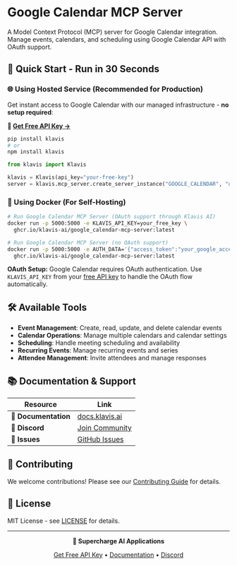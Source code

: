 # Google Calendar MCP Server

A Model Context Protocol (MCP) server for Google Calendar integration. Manage events, calendars, and scheduling using Google Calendar API with OAuth support.

## 🚀 Quick Start - Run in 30 Seconds

### 🌐 Using Hosted Service (Recommended for Production)

Get instant access to Google Calendar with our managed infrastructure - **no setup required**:

**🔗 [Get Free API Key →](https://www.klavis.ai/home/api-keys)**

```bash
pip install klavis
# or
npm install klavis
```

```python
from klavis import Klavis

klavis = Klavis(api_key="your-free-key")
server = klavis.mcp_server.create_server_instance("GOOGLE_CALENDAR", "user123")
```

### 🐳 Using Docker (For Self-Hosting)

```bash
# Run Google Calendar MCP Server (OAuth support through Klavis AI)
docker run -p 5000:5000 -e KLAVIS_API_KEY=your_free_key \
  ghcr.io/klavis-ai/google_calendar-mcp-server:latest

# Run Google Calendar MCP Server (no OAuth support)
docker run -p 5000:5000 -e AUTH_DATA='{"access_token":"your_google_access_token_here"}' \
  ghcr.io/klavis-ai/google_calendar-mcp-server:latest
```

**OAuth Setup:** Google Calendar requires OAuth authentication. Use `KLAVIS_API_KEY` from your [free API key](https://www.klavis.ai/home/api-keys) to handle the OAuth flow automatically.

## 🛠️ Available Tools

- **Event Management**: Create, read, update, and delete calendar events
- **Calendar Operations**: Manage multiple calendars and calendar settings
- **Scheduling**: Handle meeting scheduling and availability
- **Recurring Events**: Manage recurring events and series
- **Attendee Management**: Invite attendees and manage responses

## 📚 Documentation & Support

| Resource | Link |
|----------|------|
| **📖 Documentation** | [docs.klavis.ai](https://docs.klavis.ai) |
| **💬 Discord** | [Join Community](https://discord.gg/p7TuTEcssn) |
| **🐛 Issues** | [GitHub Issues](https://github.com/klavis-ai/klavis/issues) |

## 🤝 Contributing

We welcome contributions! Please see our [Contributing Guide](../../CONTRIBUTING.md) for details.

## 📜 License

MIT License - see [LICENSE](../../LICENSE) for details.

---

<div align="center">
  <p><strong>🚀 Supercharge AI Applications </strong></p>
  <p>
    <a href="https://www.klavis.ai">Get Free API Key</a> •
    <a href="https://docs.klavis.ai">Documentation</a> •
    <a href="https://discord.gg/p7TuTEcssn">Discord</a>
  </p>
</div>
